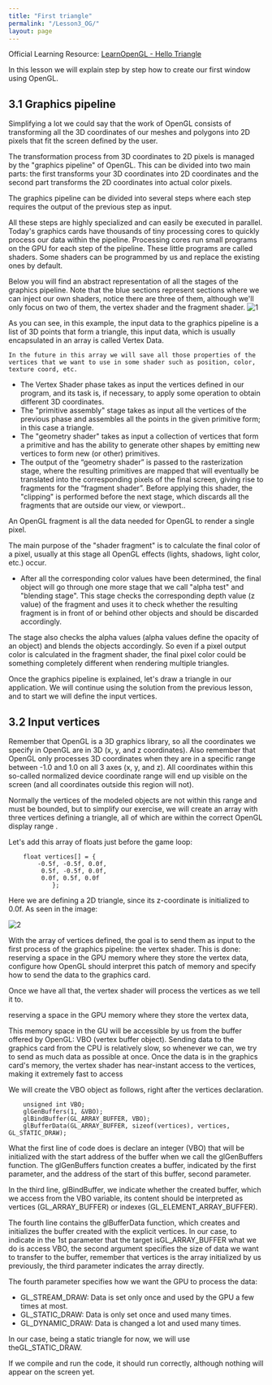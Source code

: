 ```yaml
---
title: "First triangle"
permalink: "/Lesson3_OG/"
layout: page
---
```


Official Learning Resource: [LearnOpenGL - Hello Triangle](https://learnopengl.com/Getting-started/Hello-Triangle)

In this lesson we will explain step by step how to create our first window using OpenGL.

## 3.1 Graphics pipeline

Simplifying a lot we could say that the work of OpenGL consists of transforming all the 3D coordinates of our meshes and polygons into 2D pixels that fit the screen defined by the user.

The transformation process from 3D coordinates to 2D pixels is managed by the "graphics pipeline" of OpenGL. This can be divided into two main parts:
the first transforms your 3D coordinates into 2D coordinates
and the second part transforms the 2D coordinates into actual color pixels.

The graphics pipeline can be divided into several steps where each step requires the output of the previous step as input.

All these steps are highly specialized and can easily be executed in parallel. Today's graphics cards have thousands of tiny processing cores to quickly process our data within the pipeline. Processing cores run small programs on the GPU for each step of the pipeline. These little programs are called shaders. Some shaders can be programmed by us and replace the existing ones by default.

Below you will find an abstract representation of all the stages of the graphics pipeline. Note that the blue sections represent sections where we can inject our own shaders, notice there are three of them, although we'll only focus on two of them, the vertex shader and the fragment shader.
![1](https://github.com/esterUOC/esterUOC.github.io/assets/128288660/10f35a1e-e882-4ce5-8320-19bc4fbcdaa7)


As you can see, in this example, the input data to the graphics pipeline is a list of 3D points that form a triangle, this input data, which is usually encapsulated in an array is called Vertex Data.

	In the future in this array we will save all those properties of the vertices that we want to use in some shader such as position, color, texture coord, etc.

- The Vertex Shader phase takes as input the vertices defined in our program, and its task is, if necessary, to apply some operation to obtain different 3D coordinates.
- The "primitive assembly" stage takes as input all the vertices of the previous phase and assembles all the points in the given primitive form; in this case a triangle.
- The "geometry shader" takes as input a collection of vertices that form a primitive and has the ability to generate other shapes by emitting new vertices to form new (or other) primitives.
- The output of the “geometry shader” is passed to the rasterization stage, where the resulting primitives are mapped that will eventually be translated into the corresponding pixels of the final screen, giving rise to fragments for the “fragment shader”. Before applying this shader, the "clipping" is performed before the next stage, which discards all the fragments that are outside our view, or viewport..

An OpenGL fragment is all the data needed for OpenGL to render a single pixel.

The main purpose of the "shader fragment" is to calculate the final color of a pixel, usually at this stage all OpenGL effects (lights, shadows, light color, etc.) occur.
- After all the corresponding color values ​​have been determined, the final object will go through one more stage that we call "alpha test" and "blending stage". This stage checks the corresponding depth value (z value) of the fragment and uses it to check whether the resulting fragment is in front of or behind other objects and should be discarded accordingly.

The stage also checks the alpha values ​​(alpha values ​​define the opacity of an object) and blends the objects accordingly. So even if a pixel output color is calculated in the fragment shader, the final pixel color could be something completely different when rendering multiple triangles.

Once the graphics pipeline is explained, let's draw a triangle in our application. We will continue using the solution from the previous lesson, and to start we will define the input vertices.

## 3.2 Input vertices
Remember that OpenGL is a 3D graphics library, so all the coordinates we specify in OpenGL are in 3D (x, y, and z coordinates).
Also remember that OpenGL only processes 3D coordinates when they are in a specific range between -1.0 and 1.0 on all 3 axes (x, y, and z). All coordinates within this so-called normalized device coordinate range will end up visible on the screen (and all coordinates outside this region will not).

Normally the vertices of the modeled objects are not within this range and must be bounded, but to simplify our exercise, we will create an array with three vertices defining a triangle, all of which are within the correct OpenGL display range .

Let's add this array of floats just before the game loop:
```
	float vertices[] = {
		-0.5f, -0.5f, 0.0f,
		 0.5f, -0.5f, 0.0f,
		 0.0f, 0.5f, 0.0f
			};
```
Here we are defining a 2D triangle, since its z-coordinate is initialized to 0.0f. As seen in the image:

![2](https://github.com/esterUOC/esterUOC.github.io/assets/128288660/cd409796-edc8-4bf6-b2f8-11b1c0d72d0e)


With the array of vertices defined, the goal is to send them as input to the first process of the graphics pipeline: the vertex shader. This is done:
reserving a space in the GPU memory where they store the vertex data,
configure how OpenGL should interpret this patch of memory
 and specify how to send the data to the graphics card.

Once we have all that, the vertex shader will process the vertices as we tell it to.



reserving a space in the GPU memory where they store the vertex data,

This memory space in the GU will be accessible by us from the buffer offered by OpenGL: VBO (vertex buffer object). Sending data to the graphics card from the CPU is relatively slow, so whenever we can, we try to send as much data as possible at once. Once the data is in the graphics card's memory, the vertex shader has near-instant access to the vertices, making it extremely fast to access

We will create the VBO object as follows, right after the vertices declaration.
```
	unsigned int VBO;
	glGenBuffers(1, &VBO);
	glBindBuffer(GL_ARRAY_BUFFER, VBO);
	glBufferData(GL_ARRAY_BUFFER, sizeof(vertices), vertices, GL_STATIC_DRAW);
```
What the first line of code does is declare an integer (VBO) that will be initialized with the start address of the buffer when we call the glGenBuffers function. The glGenBuffers function creates a buffer, indicated by the first parameter, and the address of the start of this buffer, second parameter.

In the third line, glBindBuffer, we indicate whether the created buffer, which we access from the VBO variable, its content should be interpreted as vertices (GL_ARRAY_BUFFER) or indexes (GL_ELEMENT_ARRAY_BUFFER).

The fourth line contains the glBufferData function, which creates and initializes the buffer created with the explicit vertices. In our case, to indicate in the 1st parameter that the target isGL_ARRAY_BUFFER what we do is access VBO, the second argument specifies the size of data we want to transfer to the buffer, remember that vertices is the array initialized by us previously, the third parameter indicates the array directly.

The fourth parameter specifies how we want the GPU to process the data:
- GL_STREAM_DRAW: Data is set only once and used by the GPU a few times at most.
- GL_STATIC_DRAW: Data is only set once and used many times.
- GL_DYNAMIC_DRAW: Data is changed a lot and used many times.

In our case, being a static triangle for now, we will use theGL_STATIC_DRAW. 

If we compile and run the code, it should run correctly, although nothing will appear on the screen yet.

